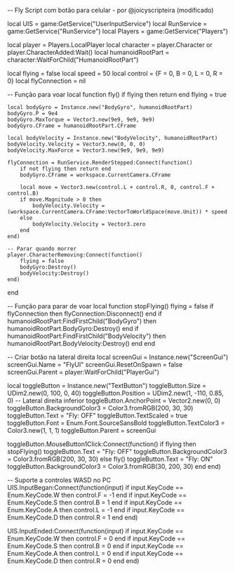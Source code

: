 -- Fly Script com botão para celular - por @joicyscripteira (modificado)

local UIS = game:GetService("UserInputService")
local RunService = game:GetService("RunService")
local Players = game:GetService("Players")

local player = Players.LocalPlayer
local character = player.Character or player.CharacterAdded:Wait()
local humanoidRootPart = character:WaitForChild("HumanoidRootPart")

local flying = false
local speed = 50
local control = {F = 0, B = 0, L = 0, R = 0}
local flyConnection = nil

-- Função para voar
local function fly()
	if flying then return end
	flying = true

	local bodyGyro = Instance.new("BodyGyro", humanoidRootPart)
	bodyGyro.P = 9e4
	bodyGyro.MaxTorque = Vector3.new(9e9, 9e9, 9e9)
	bodyGyro.CFrame = humanoidRootPart.CFrame

	local bodyVelocity = Instance.new("BodyVelocity", humanoidRootPart)
	bodyVelocity.Velocity = Vector3.new(0, 0, 0)
	bodyVelocity.MaxForce = Vector3.new(9e9, 9e9, 9e9)

	flyConnection = RunService.RenderStepped:Connect(function()
		if not flying then return end
		bodyGyro.CFrame = workspace.CurrentCamera.CFrame

		local move = Vector3.new(control.L + control.R, 0, control.F + control.B)
		if move.Magnitude > 0 then
			bodyVelocity.Velocity = (workspace.CurrentCamera.CFrame:VectorToWorldSpace(move.Unit)) * speed
		else
			bodyVelocity.Velocity = Vector3.zero
		end
	end)

	-- Parar quando morrer
	player.CharacterRemoving:Connect(function()
		flying = false
		bodyGyro:Destroy()
		bodyVelocity:Destroy()
	end)
end

-- Função para parar de voar
local function stopFlying()
	flying = false
	if flyConnection then flyConnection:Disconnect() end
	if humanoidRootPart:FindFirstChild("BodyGyro") then
		humanoidRootPart.BodyGyro:Destroy()
	end
	if humanoidRootPart:FindFirstChild("BodyVelocity") then
		humanoidRootPart.BodyVelocity:Destroy()
	end
end

-- Criar botão na lateral direita
local screenGui = Instance.new("ScreenGui")
screenGui.Name = "FlyUI"
screenGui.ResetOnSpawn = false
screenGui.Parent = player:WaitForChild("PlayerGui")

local toggleButton = Instance.new("TextButton")
toggleButton.Size = UDim2.new(0, 100, 0, 40)
toggleButton.Position = UDim2.new(1, -110, 0.85, 0) -- Lateral direita inferior
toggleButton.AnchorPoint = Vector2.new(0, 0)
toggleButton.BackgroundColor3 = Color3.fromRGB(200, 30, 30)
toggleButton.Text = "Fly: OFF"
toggleButton.TextScaled = true
toggleButton.Font = Enum.Font.SourceSansBold
toggleButton.TextColor3 = Color3.new(1, 1, 1)
toggleButton.Parent = screenGui

toggleButton.MouseButton1Click:Connect(function()
	if flying then
		stopFlying()
		toggleButton.Text = "Fly: OFF"
		toggleButton.BackgroundColor3 = Color3.fromRGB(200, 30, 30)
	else
		fly()
		toggleButton.Text = "Fly: ON"
		toggleButton.BackgroundColor3 = Color3.fromRGB(30, 200, 30)
	end
end)

-- Suporte a controles WASD no PC
UIS.InputBegan:Connect(function(input)
	if input.KeyCode == Enum.KeyCode.W then control.F = -1 end
	if input.KeyCode == Enum.KeyCode.S then control.B = 1 end
	if input.KeyCode == Enum.KeyCode.A then control.L = -1 end
	if input.KeyCode == Enum.KeyCode.D then control.R = 1 end
end)

UIS.InputEnded:Connect(function(input)
	if input.KeyCode == Enum.KeyCode.W then control.F = 0 end
	if input.KeyCode == Enum.KeyCode.S then control.B = 0 end
	if input.KeyCode == Enum.KeyCode.A then control.L = 0 end
	if input.KeyCode == Enum.KeyCode.D then control.R = 0 end
end)
